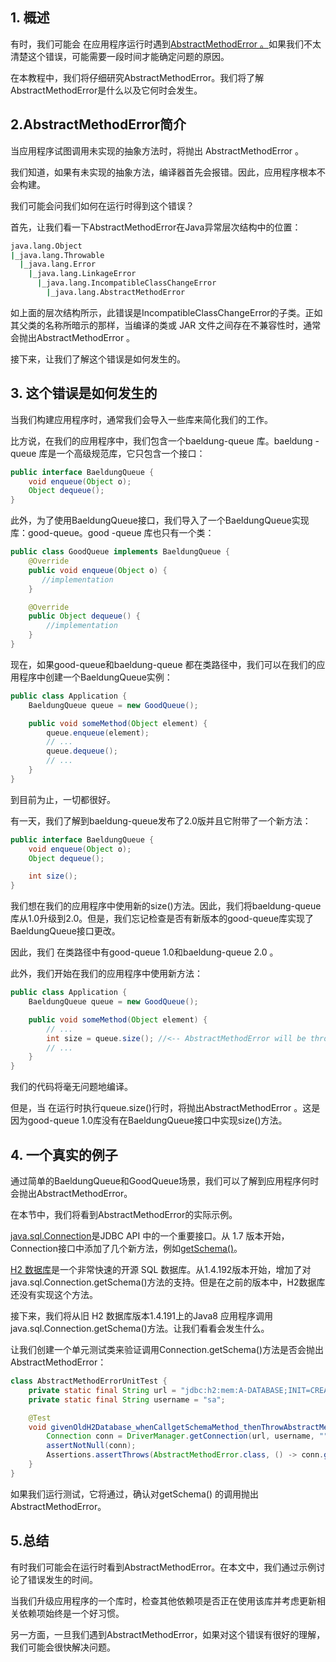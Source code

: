 ## 1. 概述

有时，我们可能会 在应用程序运行时遇到[AbstractMethodError 。](https://docs.oracle.com/en/java/javase/11/docs/api/java.base/java/lang/AbstractMethodError.html)如果我们不太清楚这个错误，可能需要一段时间才能确定问题的原因。

在本教程中，我们将仔细研究AbstractMethodError。我们将了解AbstractMethodError是什么以及它何时会发生。

## 2.AbstractMethodError简介

当应用程序试图调用未实现的抽象方法时，将抛出 AbstractMethodError 。

我们知道，如果有未实现的抽象方法，编译器首先会报错。因此，应用程序根本不会构建。

我们可能会问我们如何在运行时得到这个错误？

首先，让我们看一下AbstractMethodError在Java异常层次结构中的位置：

```bash
java.lang.Object
|_java.lang.Throwable
  |_java.lang.Error
    |_java.lang.LinkageError
      |_java.lang.IncompatibleClassChangeError
        |_java.lang.AbstractMethodError
```

如上面的层次结构所示，此错误是IncompatibleClassChangeError的子类。正如其父类的名称所暗示的那样，当编译的类或 JAR 文件之间存在不兼容性时，通常会抛出AbstractMethodError 。

接下来，让我们了解这个错误是如何发生的。

## 3. 这个错误是如何发生的

当我们构建应用程序时，通常我们会导入一些库来简化我们的工作。

比方说，在我们的应用程序中，我们包含一个baeldung-queue 库。baeldung -queue 库是一个高级规范库，它只包含一个接口：

```java
public interface BaeldungQueue {
    void enqueue(Object o);
    Object dequeue();
}

```

此外，为了使用BaeldungQueue接口，我们导入了一个BaeldungQueue实现库：good-queue。good -queue 库也只有一个类：

```java
public class GoodQueue implements BaeldungQueue {
    @Override
    public void enqueue(Object o) {
       //implementation 
    }

    @Override
    public Object dequeue() {
        //implementation 
    }
}

```

现在，如果good-queue和baeldung-queue 都在类路径中，我们可以在我们的应用程序中创建一个BaeldungQueue实例：

```java
public class Application {
    BaeldungQueue queue = new GoodQueue();

    public void someMethod(Object element) {
        queue.enqueue(element);
        // ...
        queue.dequeue();
        // ...
    }
}

```

到目前为止，一切都很好。

有一天，我们了解到baeldung-queue发布了2.0版并且它附带了一个新方法：

```java
public interface BaeldungQueue {
    void enqueue(Object o);
    Object dequeue();

    int size();
}

```

我们想在我们的应用程序中使用新的size()方法。因此，我们将baeldung-queue库从1.0升级到2.0。但是，我们忘记检查是否有新版本的good-queue库实现了BaeldungQueue接口更改。

因此，我们 在类路径中有good-queue 1.0和baeldung-queue 2.0 。

此外，我们开始在我们的应用程序中使用新方法：

```java
public class Application {
    BaeldungQueue queue = new GoodQueue();

    public void someMethod(Object element) {
        // ...
        int size = queue.size(); //<-- AbstractMethodError will be thrown
        // ...
    }
}

```

我们的代码将毫无问题地编译。

但是，当 在运行时执行queue.size()行时，将抛出AbstractMethodError 。这是因为good-queue 1.0库没有在BaeldungQueue接口中实现size()方法。

## 4. 一个真实的例子

通过简单的BaeldungQueue和GoodQueue场景，我们可以了解到应用程序何时会抛出AbstractMethodError。 

在本节中，我们将看到AbstractMethodError的实际示例。

[java.sql.Connection](https://docs.oracle.com/en/java/javase/11/docs/api/java.sql/java/sql/Connection.html)是JDBC API 中的一个重要接口。从 1.7 版本开始， Connection接口中添加了几个新方法，例如[getSchema()](https://docs.oracle.com/en/java/javase/11/docs/api/java.sql/java/sql/Connection.html#getSchema())。

[H2 数据库](https://www.h2database.com/html/main.html)是一个非常快速的开源 SQL 数据库。从1.4.192版本开始，增加了对java.sql.Connection.getSchema()方法的支持。但是在之前的版本中，H2数据库还没有实现这个方法。

接下来，我们将从旧 H2 数据库版本1.4.191上的Java8 应用程序调用java.sql.Connection.getSchema()方法。让我们看看会发生什么。

让我们创建一个单元测试类来验证调用Connection.getSchema()方法是否会抛出AbstractMethodError：

```java
class AbstractMethodErrorUnitTest {
    private static final String url = "jdbc:h2:mem:A-DATABASE;INIT=CREATE SCHEMA IF NOT EXISTS myschema";
    private static final String username = "sa";

    @Test
    void givenOldH2Database_whenCallgetSchemaMethod_thenThrowAbstractMethodError() throws SQLException {
        Connection conn = DriverManager.getConnection(url, username, "");
        assertNotNull(conn);
        Assertions.assertThrows(AbstractMethodError.class, () -> conn.getSchema());
    }
}

```

如果我们运行测试，它将通过，确认对getSchema() 的调用抛出AbstractMethodError。

## 5.总结

有时我们可能会在运行时看到AbstractMethodError。在本文中，我们通过示例讨论了错误发生的时间。

当我们升级应用程序的一个库时，检查其他依赖项是否正在使用该库并考虑更新相关依赖项始终是一个好习惯。

另一方面，一旦我们遇到AbstractMethodError，如果对这个错误有很好的理解，我们可能会很快解决问题。